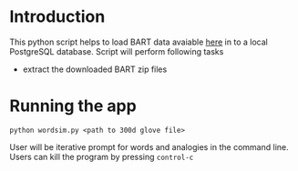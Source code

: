 # Introduction

This python script helps to load BART data avaiable [here](https://www.bart.gov/about/reports/ridership) in to a local PostgreSQL database. Script will perform following tasks

* extract the downloaded BART zip files

# Running the app
```
python wordsim.py <path to 300d glove file>
```
User will be iterative prompt for words and analogies in the command line. Users can kill the program by pressing `control-c`
